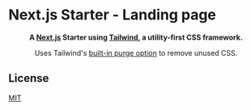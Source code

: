 # Next.js Starter - Landing page

 <div align="center">
 <p><strong>A <a href="https://nextjs.org" target="_blank">Next.js</a> Starter using <a href="https://tailwindcss.com/" target="_blank">Tailwind</a>, a utility-first CSS framework.</strong></p>
 <p>Uses Tailwind's <a href="https://tailwindcss.com/docs/controlling-file-size" target="_blank">built-in purge option</a> to remove unused CSS.</p>
</div>

## License

[MIT](https://github.com/ruie/next-landing-starter/blob/master/LICENSE.md)